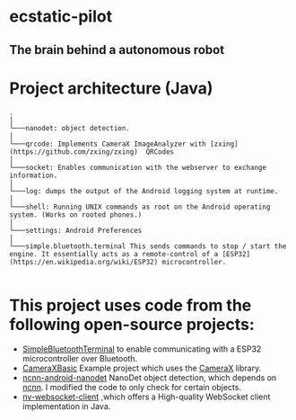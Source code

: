 # ecstatic-pilot
## The brain behind a autonomous robot

# Project architecture (Java)

```
.
│  
└───nanodet: object detection.
│   
└───qrcode: Implements CameraX ImageAnalyzer with [zxing](https://github.com/zxing/zxing)  QRCodes
│   
└───socket: Enables communication with the webserver to exchange information.
│   
└───log: dumps the output of the Android logging system at runtime. 
│   
└───shell: Running UNIX commands as root on the Android operating system. (Works on rooted phones.)
│   
└───settings: Android Preferences
│   
└───simple.bluetooth.terminal This sends commands to stop / start the engine. It essentially acts as a remote-control of a [ESP32](https://en.wikipedia.org/wiki/ESP32) microcontroller.


```


# This project uses code from the following open-source projects:


-   [SimpleBluetoothTerminal](https://github.com/kai-morich/SimpleBluetoothTerminal) to enable communicating with a ESP32 microcontroller over Bluetooth.
-   [CameraXBasic](https://github.com/android/camera-samples/tree/main/CameraXBasic) Example project which uses the [CameraX](https://developer.android.com/training/camerax) library.
-   [ncnn-android-nanodet](https://github.com/nihui/ncnn-android-nanodet) NanoDet object detection, which depends on [ncnn](https://github.com/Tencent/ncnn). I modified the code to only check for certain objects.
-   [nv-websocket-client](https://github.com/TakahikoKawasaki/nv-websocket-client) ,which offers a High-quality WebSocket client implementation in Java. 

